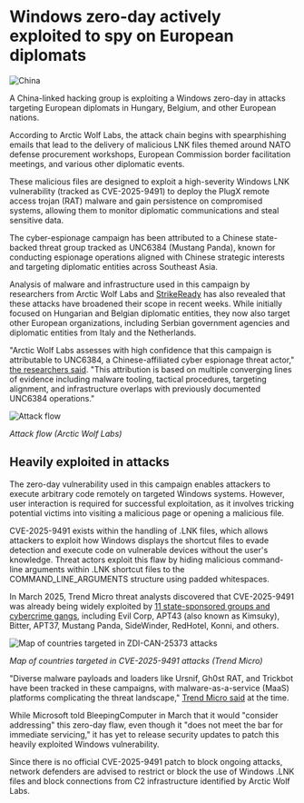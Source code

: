 # Windows zero-day actively exploited to spy on European diplomats

![China](https://www.bleepstatic.com/content/hl-images/2025/07/22/Chinese--hackers.jpg)

A China-linked hacking group is exploiting a Windows zero-day in attacks targeting European diplomats in Hungary, Belgium, and other European nations.

According to Arctic Wolf Labs, the attack chain begins with spearphishing emails that lead to the delivery of malicious LNK files themed around NATO defense procurement workshops, European Commission border facilitation meetings, and various other diplomatic events.

These malicious files are designed to exploit a high-severity Windows LNK vulnerability (tracked as CVE-2025-9491) to deploy the PlugX remote access trojan (RAT) malware and gain persistence on compromised systems, allowing them to monitor diplomatic communications and steal sensitive data.

The cyber-espionage campaign has been attributed to a Chinese state-backed threat group tracked as UNC6384 (Mustang Panda), known for conducting espionage operations aligned with Chinese strategic interests and targeting diplomatic entities across Southeast Asia.

Analysis of malware and infrastructure used in this campaign by researchers from Arctic Wolf Labs and [StrikeReady](https://strikeready.com/blog/cn-apt-targets-serbian-government/) has also revealed that these attacks have broadened their scope in recent weeks. While initially focused on Hungarian and Belgian diplomatic entities, they now also target other European organizations, including Serbian government agencies and diplomatic entities from Italy and the Netherlands.

"Arctic Wolf Labs assesses with high confidence that this campaign is attributable to UNC6384, a Chinese-affiliated cyber espionage threat actor," [the researchers said](https://arcticwolf.com/resources/blog/unc6384-weaponizes-zdi-can-25373-vulnerability-to-deploy-plugx/). "This attribution is based on multiple converging lines of evidence including malware tooling, tactical procedures, targeting alignment, and infrastructure overlaps with previously documented UNC6384 operations."

![Attack flow](https://www.bleepstatic.com/images/news/u/1109292/2025/attack_flow_unc6384.png)

_Attack flow (Arctic Wolf Labs)_

## Heavily exploited in attacks

The zero-day vulnerability used in this campaign enables attackers to execute arbitrary code remotely on targeted Windows systems. However, user interaction is required for successful exploitation, as it involves tricking potential victims into visiting a malicious page or opening a malicious file.

CVE-2025-9491 exists within the handling of .LNK files, which allows attackers to exploit how Windows displays the shortcut files to evade detection and execute code on vulnerable devices without the user's knowledge. Threat actors exploit this flaw by hiding malicious command-line arguments within .LNK shortcut files to the COMMAND\_LINE\_ARGUMENTS structure using padded whitespaces.

In March 2025, Trend Micro threat analysts discovered that CVE-2025-9491 was already being widely exploited by [11 state-sponsored groups and cybercrime gangs](http://documents.trendmicro.com/assets/txt/Figure-1-Data---ZDI-CAN-25373-blogcU9ZZ2p.txt), including Evil Corp, APT43 (also known as Kimsuky), Bitter, APT37, Mustang Panda, SideWinder, RedHotel, Konni, and others.

![Map of countries targeted in ZDI-CAN-25373 attacks](https://www.bleepstatic.com/images/news/u/1109292/2025/ZDI-CAN-25373%20attacks%20map.jpg)

_Map of countries targeted in CVE-2025-9491 attacks (Trend Micro)_

​​"Diverse malware payloads and loaders like Ursnif, Gh0st RAT, and Trickbot have been tracked in these campaigns, with malware-as-a-service (MaaS) platforms complicating the threat landscape," [Trend Micro said](https://x.com/TrendMicroRSRCH/status/1902004483514667139) at the time.

While Microsoft told BleepingComputer in March that it would "consider addressing" this zero-day flaw, even though it "does not meet the bar for immediate servicing," it has yet to release security updates to patch this heavily exploited Windows vulnerability.

Since there is no official CVE-2025-9491 patch to block ongoing attacks, network defenders are advised to restrict or block the use of Windows .LNK files and block connections from C2 infrastructure identified by Arctic Wolf Labs.